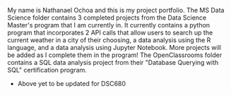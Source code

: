 My name is Nathanael Ochoa and this is my project portfolio. 
The MS Data Science folder contains 3 completed projects from the Data Science Master's program that I am currently in.
It currently contains a python program that incorporates 2 API calls that allow users to search up the current weather in a city of their choosing, a data analysis using the R language, and a data analysis using Jupyter Notebook. 
More projects will be added as I complete them in the program!
The OpenClassrooms folder contains a SQL data analysis project from their "Database Querying with SQL" certification program.

- Above yet to be updated for DSC680
